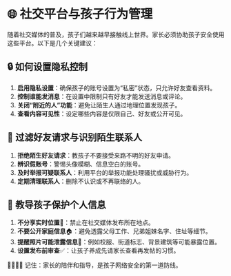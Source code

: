 # 🌐 社交平台与孩子行为管理

随着社交媒体的普及，孩子们越来越早接触线上世界。家长必须协助孩子安全使用这些平台。以下是几个关键建议：

## 🔒 如何设置隐私控制

1. **启用隐私设置**：确保孩子的账号设置为“私密”状态，只允许好友查看资料。
2. **控制谁能发消息**：在设置中限制只有好友才能发送消息或评论。
3. **关闭“附近的人”功能**：避免让陌生人通过地理位置发现孩子。
4. **查看内容可见性**：设定哪些内容是仅限自己、好友或公开可见。

## 🚫 过滤好友请求与识别陌生联系人

1. **拒绝陌生好友请求**：教孩子不要接受来路不明的好友申请。
2. **辨识假账号**：警惕头像模糊、信息空白的账号。
3. **及时举报可疑联系人**：利用平台的举报功能处理骚扰或威胁行为。
4. **定期清理联系人**：删除不认识或不再联络的人。

## 🧠 教导孩子保护个人信息

1. **不分享实时位置**📍：禁止在社交媒体发布所在地点。
2. **不要公开家庭信息**🏠：避免透露父母工作、兄弟姐妹名字、住址等细节。
3. **提醒照片可能泄露信息**📸：例如校服、街道标志、背景建筑等可能暴露位置。
4. **设置发布前审查**✅：让孩子养成先请家长查看再发帖的习惯。

👨‍👩‍👧‍👦 记住：家长的陪伴和指导，是孩子网络安全的第一道防线。
